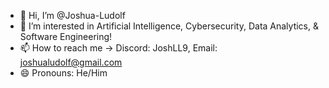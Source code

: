 - 👋 Hi, I’m @Joshua-Ludolf
- 👀 I’m interested in Artificial Intelligence, Cybersecurity, Data Analytics, & Software Engineering!
- 📫 How to reach me ->  Discord: JoshLL9, Email: joshualudolf@gmail.com
- 😄 Pronouns: He/Him

<!---
Joshua-Ludolf/Joshua-Ludolf is a ✨ special ✨ repository because its `README.md` (this file) appears on your GitHub profile.
You can click the Preview link to take a look at your changes.
--->
